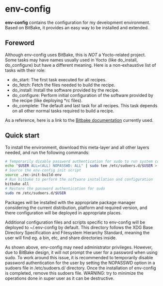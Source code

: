 # env-config

**env-config** contains the configuration for my development environment.
Based on BitBake, it provides an easy way to be installed and extended.

## Foreword

Although env-config uses BitBake, this is *NOT* a Yocto-related project.
Some tasks may have names usually used in Yocto (like do_install, do_configure) but have a different meaning.
Here is a non-exhaustive list of tasks with their role:
* do_start: The first task executed for all recipes.
* do_fetch: Fetch the files needed to build the recipe.
* do_install: Install the software provided by the recipe.
* do_configure: Perform initial configuration of the software provided by the recipe (like deploying *rc files).
* do_complete: The default and last task for all recipes. This task depends on all other normal tasks required to build a recipe.

As a reference, here is a link to the
[Bitbake documentation](https://docs.yoctoproject.org/bitbake/1.52/singleindex.html)
currently used.

## Quick start

To install the environment, download this meta-layer and all other layers needed, and run the following commands:
```bash
# Temporarily disable password authentication for sudo to run system commands from BitBake (like apt)
echo "$USER ALL=(ALL) NOPASSWD: ALL" | sudo tee /etc/sudoers.d/$USER > /dev/null && sudo chmod 0440 /etc/sudoers.d/$USER
# Source the env-config init script
source ./ec-init-build-env
# Run bitbake to perform the software installation and configuration
bitbake all
# Restore the password authentication for sudo
sudo rm /etc/sudoers.d/$USER
```

Packages will be installed with the appropriate package manager considering the
current distribution, platform and required version, and there configuration
will be deployed in appropriate places.

Additional configuration files and scripts specific to env-config will be
deployed to ~/.env-config by default. This directory follows the XDG Base
Directory Specification and Filesystem Hierarchy Standard, meaning the user will
find eg. a bin, etc, and share directories inside.

As shown above, env-config may need administrator privileges.
However, due to BitBake design, it will not prompt the user for a password when using sudo.
To work around this issue, it is recommended to temporarily disable password authentication
for the user by setting the NOPASSWD option in a sudoers file in /etc/sudoers.d/ directory.
Once the installation of env-config is completed, remove this sudoers file.
WARNING: try to minimize the operations done in super user as it can be destructive.
